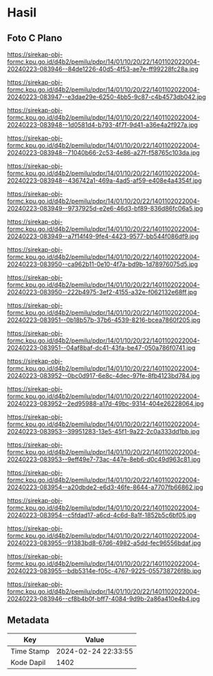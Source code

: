 # Hasil

## Foto C Plano

https://sirekap-obj-formc.kpu.go.id/d4b2/pemilu/pdpr/14/01/10/20/22/1401102022004-20240223-083946--84de1226-40d5-4f53-ae7e-ff99228fc28a.jpg

https://sirekap-obj-formc.kpu.go.id/d4b2/pemilu/pdpr/14/01/10/20/22/1401102022004-20240223-083947--e3dae29e-6250-4bb5-9c87-c4b4573db042.jpg

https://sirekap-obj-formc.kpu.go.id/d4b2/pemilu/pdpr/14/01/10/20/22/1401102022004-20240223-083948--1d0581d4-b793-4f7f-9d41-a36e4a2f927a.jpg

https://sirekap-obj-formc.kpu.go.id/d4b2/pemilu/pdpr/14/01/10/20/22/1401102022004-20240223-083948--71040b66-2c53-4e86-a27f-f58765c103da.jpg

https://sirekap-obj-formc.kpu.go.id/d4b2/pemilu/pdpr/14/01/10/20/22/1401102022004-20240223-083948--436742a1-469a-4ad5-af59-e408e4a4354f.jpg

https://sirekap-obj-formc.kpu.go.id/d4b2/pemilu/pdpr/14/01/10/20/22/1401102022004-20240223-083949--9737925d-e2e6-46d3-bf89-836d86fc06a5.jpg

https://sirekap-obj-formc.kpu.go.id/d4b2/pemilu/pdpr/14/01/10/20/22/1401102022004-20240223-083949--a7f14f49-9fe4-4423-9577-bb544f086df9.jpg

https://sirekap-obj-formc.kpu.go.id/d4b2/pemilu/pdpr/14/01/10/20/22/1401102022004-20240223-083950--ca962b11-0e10-4f7a-bd9b-1d78976075d5.jpg

https://sirekap-obj-formc.kpu.go.id/d4b2/pemilu/pdpr/14/01/10/20/22/1401102022004-20240223-083950--222b4975-3ef2-4155-a32e-f062132e68ff.jpg

https://sirekap-obj-formc.kpu.go.id/d4b2/pemilu/pdpr/14/01/10/20/22/1401102022004-20240223-083951--0b18b57b-37b6-4539-8216-bcea7860f205.jpg

https://sirekap-obj-formc.kpu.go.id/d4b2/pemilu/pdpr/14/01/10/20/22/1401102022004-20240223-083951--04af8baf-dc41-43fa-be47-050a786f0741.jpg

https://sirekap-obj-formc.kpu.go.id/d4b2/pemilu/pdpr/14/01/10/20/22/1401102022004-20240223-083952--0bc0d917-6e8c-4dec-97fe-8fb4123bd784.jpg

https://sirekap-obj-formc.kpu.go.id/d4b2/pemilu/pdpr/14/01/10/20/22/1401102022004-20240223-083952--2ed95988-a17d-49bc-9314-404e26228064.jpg

https://sirekap-obj-formc.kpu.go.id/d4b2/pemilu/pdpr/14/01/10/20/22/1401102022004-20240223-083953--39951283-13e5-45f1-9a22-2c0a333dd1bb.jpg

https://sirekap-obj-formc.kpu.go.id/d4b2/pemilu/pdpr/14/01/10/20/22/1401102022004-20240223-083953--9eff49e7-73ac-447e-8eb6-d0c49d963c81.jpg

https://sirekap-obj-formc.kpu.go.id/d4b2/pemilu/pdpr/14/01/10/20/22/1401102022004-20240223-083954--a20dbde2-e6d3-46fe-8644-a7707fb66862.jpg

https://sirekap-obj-formc.kpu.go.id/d4b2/pemilu/pdpr/14/01/10/20/22/1401102022004-20240223-083954--c5fdad17-a6cd-4c6d-8a1f-1852b5c6bf05.jpg

https://sirekap-obj-formc.kpu.go.id/d4b2/pemilu/pdpr/14/01/10/20/22/1401102022004-20240223-083955--91383bd8-67d6-4982-a5dd-fec96556bdaf.jpg

https://sirekap-obj-formc.kpu.go.id/d4b2/pemilu/pdpr/14/01/10/20/22/1401102022004-20240223-083955--bdb5314e-f05c-4767-9225-055738726f8b.jpg

https://sirekap-obj-formc.kpu.go.id/d4b2/pemilu/pdpr/14/01/10/20/22/1401102022004-20240223-083946--cf8b4b0f-bff7-4084-9d9b-2a86a410e4b4.jpg


## Metadata

| Key        | Value               |
| ---------- | ------------------- |
| Time Stamp | 2024-02-24 22:33:55 |
| Kode Dapil | 1402                |



